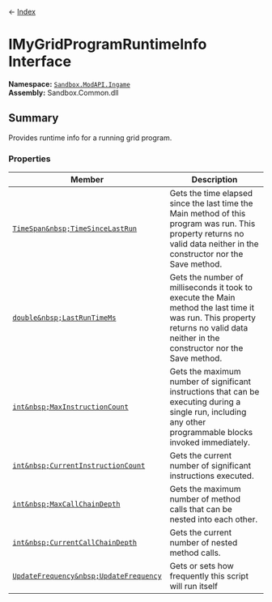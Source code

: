 ← [Index](index)
# IMyGridProgramRuntimeInfo Interface
**Namespace:** [`Sandbox.ModAPI.Ingame`](Sandbox.ModAPI.Ingame)  
**Assembly:** Sandbox.Common.dll  
## Summary
Provides runtime info for a running grid program.
### Properties
|Member|Description|
|---|---|
|[`TimeSpan&nbsp;TimeSinceLastRun`](Sandbox.ModAPI.Ingame.TimeSinceLastRun)|Gets the time elapsed since the last time the Main method of this program was run. This property returns no valid data neither in the constructor nor the Save method.|
|[`double&nbsp;LastRunTimeMs`](Sandbox.ModAPI.Ingame.LastRunTimeMs)|Gets the number of milliseconds it took to execute the Main method the last time it was run. This property returns no valid data neither in the constructor nor the Save method.|
|[`int&nbsp;MaxInstructionCount`](Sandbox.ModAPI.Ingame.MaxInstructionCount)|Gets the maximum number of significant instructions that can be executing during a single run, including any other programmable blocks invoked immediately.|
|[`int&nbsp;CurrentInstructionCount`](Sandbox.ModAPI.Ingame.CurrentInstructionCount)|Gets the current number of significant instructions executed.|
|[`int&nbsp;MaxCallChainDepth`](Sandbox.ModAPI.Ingame.MaxCallChainDepth)|Gets the maximum number of method calls that can be nested into each other.|
|[`int&nbsp;CurrentCallChainDepth`](Sandbox.ModAPI.Ingame.CurrentCallChainDepth)|Gets the current number of nested method calls.|
|[`UpdateFrequency&nbsp;UpdateFrequency`](Sandbox.ModAPI.Ingame.UpdateFrequency)|Gets or sets how frequently this script will run itself|
